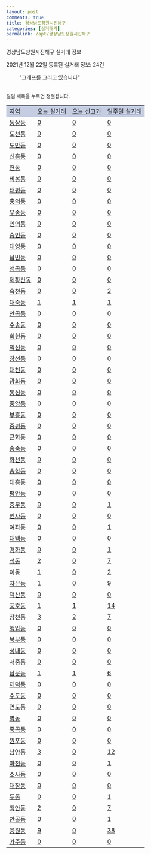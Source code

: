 ```yaml
---
layout: post
comments: true
title: 경상남도창원시진해구
categories: [실거래가]
permalink: /apt/경상남도창원시진해구
---
```


경상남도창원시진해구 실거래 정보

2021년 12월 22일 등록된 실거래 정보: 24건

<!--<script async src="https://pagead2.googlesyndication.com/pagead/js/adsbygoogle.js?client=ca-pub-3485438051770037"
 crossorigin="anonymous"></script>-->

<script type="text/javascript">
  google.charts.load('current', {'packages':['corechart']});
  google.charts.setOnLoadCallback(drawChart);

  function drawChart() {
    var data = google.visualization.arrayToDataTable([['거래일', '매매', '전월세', '전매'], ['21-01', 222, 351, 1], ['21-02', 189, 287, 0], ['21-03', 234, 272, 0], ['21-04', 303, 234, 0], ['21-05', 249, 484, 6], ['21-06', 222, 274, 9], ['21-07', 281, 367, 3], ['21-08', 365, 436, 19], ['21-09', 288, 336, 30], ['21-10', 359, 455, 24], ['21-11', 239, 285, 10], ['21-12', 62, 130, 3]]);

    var options = {
      title: '최근 1년간 유형별 거래량 추이',
      legend: { position: 'bottom' }
    };

    setTimeout(function() {
        var chart = new google.visualization.LineChart(document.getElementById('columnchart_material'));
        chart.draw(data, (options));
        document.getElementById('loading').style.display = 'none';
        var dayLabel = (new Date()).getDay();
        if (dayLabel < 2) {
            sorttable.innerSortFunction.apply(document.getElementById('week'), []);
            sorttable.innerSortFunction.apply(document.getElementById('week'), []);        
        }
        else {
            sorttable.innerSortFunction.apply(document.getElementById('today'), []);
            sorttable.innerSortFunction.apply(document.getElementById('today'), []);
        }
    }, 200);

  }
</script>

<div id="loading" style="z-index:20; display: block; margin-left: 35px">"그래프를 그리고 있습니다"</div>
<div id="columnchart_material" style="width: 95%; margin-left: -35px; display: block"></div>
<!--<div style="width: 95%; margin-left: -35px; display: block">
      <script async src="https://pagead2.googlesyndication.com/pagead/js/adsbygoogle.js?client=ca-pub-3485438051770037"
          crossorigin="anonymous"></script>
      <ins class="adsbygoogle"
          style="display:block"
          data-ad-format="fluid"
          data-ad-layout-key="-fb+5w+4e-db+86"
          data-ad-client="ca-pub-3485438051770037"
          data-ad-slot="1827090281"></ins>
      <script>
          (adsbygoogle = window.adsbygoogle || []).push({});
      </script>
</div>-->
<br>

<font size='small' style='font-size: small;'>컬럼 제목을 누르면 정렬됩니다.</font>
<table class="sortable">
  <tr style='background-color: rgba(114, 132, 186,0.4);'>
    <td id="region"><a href="#">지역</a></td>
    <td id="today"><a href="#">오늘 실거래</a></td>
    <td id="today_new"><a href="#">오늘 신고가</a></td>
    <td id="week"><a href="#">일주일 실거래</a></td>
  </tr>

  
  <tr class="item">
    <td><a href="경상남도창원시진해구동상동">동상동</a></td>
    <td><a href="경상남도창원시진해구동상동">0</a></td>
    <td><a href="경상남도창원시진해구동상동">0</a></td>
    <td><a href="경상남도창원시진해구동상동">0</a></td>
  </tr>
    

  <tr class="item">
    <td><a href="경상남도창원시진해구도천동">도천동</a></td>
    <td><a href="경상남도창원시진해구도천동">0</a></td>
    <td><a href="경상남도창원시진해구도천동">0</a></td>
    <td><a href="경상남도창원시진해구도천동">0</a></td>
  </tr>
    

  <tr class="item">
    <td><a href="경상남도창원시진해구도만동">도만동</a></td>
    <td><a href="경상남도창원시진해구도만동">0</a></td>
    <td><a href="경상남도창원시진해구도만동">0</a></td>
    <td><a href="경상남도창원시진해구도만동">0</a></td>
  </tr>
    

  <tr class="item">
    <td><a href="경상남도창원시진해구신흥동">신흥동</a></td>
    <td><a href="경상남도창원시진해구신흥동">0</a></td>
    <td><a href="경상남도창원시진해구신흥동">0</a></td>
    <td><a href="경상남도창원시진해구신흥동">0</a></td>
  </tr>
    

  <tr class="item">
    <td><a href="경상남도창원시진해구현동">현동</a></td>
    <td><a href="경상남도창원시진해구현동">0</a></td>
    <td><a href="경상남도창원시진해구현동">0</a></td>
    <td><a href="경상남도창원시진해구현동">0</a></td>
  </tr>
    

  <tr class="item">
    <td><a href="경상남도창원시진해구비봉동">비봉동</a></td>
    <td><a href="경상남도창원시진해구비봉동">0</a></td>
    <td><a href="경상남도창원시진해구비봉동">0</a></td>
    <td><a href="경상남도창원시진해구비봉동">0</a></td>
  </tr>
    

  <tr class="item">
    <td><a href="경상남도창원시진해구태평동">태평동</a></td>
    <td><a href="경상남도창원시진해구태평동">0</a></td>
    <td><a href="경상남도창원시진해구태평동">0</a></td>
    <td><a href="경상남도창원시진해구태평동">0</a></td>
  </tr>
    

  <tr class="item">
    <td><a href="경상남도창원시진해구충의동">충의동</a></td>
    <td><a href="경상남도창원시진해구충의동">0</a></td>
    <td><a href="경상남도창원시진해구충의동">0</a></td>
    <td><a href="경상남도창원시진해구충의동">0</a></td>
  </tr>
    

  <tr class="item">
    <td><a href="경상남도창원시진해구무송동">무송동</a></td>
    <td><a href="경상남도창원시진해구무송동">0</a></td>
    <td><a href="경상남도창원시진해구무송동">0</a></td>
    <td><a href="경상남도창원시진해구무송동">0</a></td>
  </tr>
    

  <tr class="item">
    <td><a href="경상남도창원시진해구인의동">인의동</a></td>
    <td><a href="경상남도창원시진해구인의동">0</a></td>
    <td><a href="경상남도창원시진해구인의동">0</a></td>
    <td><a href="경상남도창원시진해구인의동">0</a></td>
  </tr>
    

  <tr class="item">
    <td><a href="경상남도창원시진해구숭인동">숭인동</a></td>
    <td><a href="경상남도창원시진해구숭인동">0</a></td>
    <td><a href="경상남도창원시진해구숭인동">0</a></td>
    <td><a href="경상남도창원시진해구숭인동">0</a></td>
  </tr>
    

  <tr class="item">
    <td><a href="경상남도창원시진해구대영동">대영동</a></td>
    <td><a href="경상남도창원시진해구대영동">0</a></td>
    <td><a href="경상남도창원시진해구대영동">0</a></td>
    <td><a href="경상남도창원시진해구대영동">0</a></td>
  </tr>
    

  <tr class="item">
    <td><a href="경상남도창원시진해구남빈동">남빈동</a></td>
    <td><a href="경상남도창원시진해구남빈동">0</a></td>
    <td><a href="경상남도창원시진해구남빈동">0</a></td>
    <td><a href="경상남도창원시진해구남빈동">0</a></td>
  </tr>
    

  <tr class="item">
    <td><a href="경상남도창원시진해구앵곡동">앵곡동</a></td>
    <td><a href="경상남도창원시진해구앵곡동">0</a></td>
    <td><a href="경상남도창원시진해구앵곡동">0</a></td>
    <td><a href="경상남도창원시진해구앵곡동">0</a></td>
  </tr>
    

  <tr class="item">
    <td><a href="경상남도창원시진해구제황산동">제황산동</a></td>
    <td><a href="경상남도창원시진해구제황산동">0</a></td>
    <td><a href="경상남도창원시진해구제황산동">0</a></td>
    <td><a href="경상남도창원시진해구제황산동">0</a></td>
  </tr>
    

  <tr class="item">
    <td><a href="경상남도창원시진해구속천동">속천동</a></td>
    <td><a href="경상남도창원시진해구속천동">0</a></td>
    <td><a href="경상남도창원시진해구속천동">0</a></td>
    <td><a href="경상남도창원시진해구속천동">2</a></td>
  </tr>
    

  <tr class="item">
    <td><a href="경상남도창원시진해구대죽동">대죽동</a></td>
    <td><a href="경상남도창원시진해구대죽동">1</a></td>
    <td><a href="경상남도창원시진해구대죽동">1</a></td>
    <td><a href="경상남도창원시진해구대죽동">1</a></td>
  </tr>
    

  <tr class="item">
    <td><a href="경상남도창원시진해구안곡동">안곡동</a></td>
    <td><a href="경상남도창원시진해구안곡동">0</a></td>
    <td><a href="경상남도창원시진해구안곡동">0</a></td>
    <td><a href="경상남도창원시진해구안곡동">0</a></td>
  </tr>
    

  <tr class="item">
    <td><a href="경상남도창원시진해구수송동">수송동</a></td>
    <td><a href="경상남도창원시진해구수송동">0</a></td>
    <td><a href="경상남도창원시진해구수송동">0</a></td>
    <td><a href="경상남도창원시진해구수송동">0</a></td>
  </tr>
    

  <tr class="item">
    <td><a href="경상남도창원시진해구회현동">회현동</a></td>
    <td><a href="경상남도창원시진해구회현동">0</a></td>
    <td><a href="경상남도창원시진해구회현동">0</a></td>
    <td><a href="경상남도창원시진해구회현동">0</a></td>
  </tr>
    

  <tr class="item">
    <td><a href="경상남도창원시진해구익선동">익선동</a></td>
    <td><a href="경상남도창원시진해구익선동">0</a></td>
    <td><a href="경상남도창원시진해구익선동">0</a></td>
    <td><a href="경상남도창원시진해구익선동">0</a></td>
  </tr>
    

  <tr class="item">
    <td><a href="경상남도창원시진해구창선동">창선동</a></td>
    <td><a href="경상남도창원시진해구창선동">0</a></td>
    <td><a href="경상남도창원시진해구창선동">0</a></td>
    <td><a href="경상남도창원시진해구창선동">0</a></td>
  </tr>
    

  <tr class="item">
    <td><a href="경상남도창원시진해구대천동">대천동</a></td>
    <td><a href="경상남도창원시진해구대천동">0</a></td>
    <td><a href="경상남도창원시진해구대천동">0</a></td>
    <td><a href="경상남도창원시진해구대천동">0</a></td>
  </tr>
    

  <tr class="item">
    <td><a href="경상남도창원시진해구광화동">광화동</a></td>
    <td><a href="경상남도창원시진해구광화동">0</a></td>
    <td><a href="경상남도창원시진해구광화동">0</a></td>
    <td><a href="경상남도창원시진해구광화동">0</a></td>
  </tr>
    

  <tr class="item">
    <td><a href="경상남도창원시진해구통신동">통신동</a></td>
    <td><a href="경상남도창원시진해구통신동">0</a></td>
    <td><a href="경상남도창원시진해구통신동">0</a></td>
    <td><a href="경상남도창원시진해구통신동">0</a></td>
  </tr>
    

  <tr class="item">
    <td><a href="경상남도창원시진해구중앙동">중앙동</a></td>
    <td><a href="경상남도창원시진해구중앙동">0</a></td>
    <td><a href="경상남도창원시진해구중앙동">0</a></td>
    <td><a href="경상남도창원시진해구중앙동">0</a></td>
  </tr>
    

  <tr class="item">
    <td><a href="경상남도창원시진해구부흥동">부흥동</a></td>
    <td><a href="경상남도창원시진해구부흥동">0</a></td>
    <td><a href="경상남도창원시진해구부흥동">0</a></td>
    <td><a href="경상남도창원시진해구부흥동">0</a></td>
  </tr>
    

  <tr class="item">
    <td><a href="경상남도창원시진해구중평동">중평동</a></td>
    <td><a href="경상남도창원시진해구중평동">0</a></td>
    <td><a href="경상남도창원시진해구중평동">0</a></td>
    <td><a href="경상남도창원시진해구중평동">0</a></td>
  </tr>
    

  <tr class="item">
    <td><a href="경상남도창원시진해구근화동">근화동</a></td>
    <td><a href="경상남도창원시진해구근화동">0</a></td>
    <td><a href="경상남도창원시진해구근화동">0</a></td>
    <td><a href="경상남도창원시진해구근화동">0</a></td>
  </tr>
    

  <tr class="item">
    <td><a href="경상남도창원시진해구송죽동">송죽동</a></td>
    <td><a href="경상남도창원시진해구송죽동">0</a></td>
    <td><a href="경상남도창원시진해구송죽동">0</a></td>
    <td><a href="경상남도창원시진해구송죽동">0</a></td>
  </tr>
    

  <tr class="item">
    <td><a href="경상남도창원시진해구화천동">화천동</a></td>
    <td><a href="경상남도창원시진해구화천동">0</a></td>
    <td><a href="경상남도창원시진해구화천동">0</a></td>
    <td><a href="경상남도창원시진해구화천동">0</a></td>
  </tr>
    

  <tr class="item">
    <td><a href="경상남도창원시진해구송학동">송학동</a></td>
    <td><a href="경상남도창원시진해구송학동">0</a></td>
    <td><a href="경상남도창원시진해구송학동">0</a></td>
    <td><a href="경상남도창원시진해구송학동">0</a></td>
  </tr>
    

  <tr class="item">
    <td><a href="경상남도창원시진해구대흥동">대흥동</a></td>
    <td><a href="경상남도창원시진해구대흥동">0</a></td>
    <td><a href="경상남도창원시진해구대흥동">0</a></td>
    <td><a href="경상남도창원시진해구대흥동">0</a></td>
  </tr>
    

  <tr class="item">
    <td><a href="경상남도창원시진해구평안동">평안동</a></td>
    <td><a href="경상남도창원시진해구평안동">0</a></td>
    <td><a href="경상남도창원시진해구평안동">0</a></td>
    <td><a href="경상남도창원시진해구평안동">0</a></td>
  </tr>
    

  <tr class="item">
    <td><a href="경상남도창원시진해구충무동">충무동</a></td>
    <td><a href="경상남도창원시진해구충무동">0</a></td>
    <td><a href="경상남도창원시진해구충무동">0</a></td>
    <td><a href="경상남도창원시진해구충무동">1</a></td>
  </tr>
    

  <tr class="item">
    <td><a href="경상남도창원시진해구인사동">인사동</a></td>
    <td><a href="경상남도창원시진해구인사동">0</a></td>
    <td><a href="경상남도창원시진해구인사동">0</a></td>
    <td><a href="경상남도창원시진해구인사동">0</a></td>
  </tr>
    

  <tr class="item">
    <td><a href="경상남도창원시진해구여좌동">여좌동</a></td>
    <td><a href="경상남도창원시진해구여좌동">0</a></td>
    <td><a href="경상남도창원시진해구여좌동">0</a></td>
    <td><a href="경상남도창원시진해구여좌동">1</a></td>
  </tr>
    

  <tr class="item">
    <td><a href="경상남도창원시진해구태백동">태백동</a></td>
    <td><a href="경상남도창원시진해구태백동">0</a></td>
    <td><a href="경상남도창원시진해구태백동">0</a></td>
    <td><a href="경상남도창원시진해구태백동">0</a></td>
  </tr>
    

  <tr class="item">
    <td><a href="경상남도창원시진해구경화동">경화동</a></td>
    <td><a href="경상남도창원시진해구경화동">0</a></td>
    <td><a href="경상남도창원시진해구경화동">0</a></td>
    <td><a href="경상남도창원시진해구경화동">1</a></td>
  </tr>
    

  <tr class="item">
    <td><a href="경상남도창원시진해구석동">석동</a></td>
    <td><a href="경상남도창원시진해구석동">2</a></td>
    <td><a href="경상남도창원시진해구석동">0</a></td>
    <td><a href="경상남도창원시진해구석동">7</a></td>
  </tr>
    

  <tr class="item">
    <td><a href="경상남도창원시진해구이동">이동</a></td>
    <td><a href="경상남도창원시진해구이동">1</a></td>
    <td><a href="경상남도창원시진해구이동">0</a></td>
    <td><a href="경상남도창원시진해구이동">2</a></td>
  </tr>
    

  <tr class="item">
    <td><a href="경상남도창원시진해구자은동">자은동</a></td>
    <td><a href="경상남도창원시진해구자은동">1</a></td>
    <td><a href="경상남도창원시진해구자은동">0</a></td>
    <td><a href="경상남도창원시진해구자은동">9</a></td>
  </tr>
    

  <tr class="item">
    <td><a href="경상남도창원시진해구덕산동">덕산동</a></td>
    <td><a href="경상남도창원시진해구덕산동">0</a></td>
    <td><a href="경상남도창원시진해구덕산동">0</a></td>
    <td><a href="경상남도창원시진해구덕산동">0</a></td>
  </tr>
    

  <tr class="item">
    <td><a href="경상남도창원시진해구풍호동">풍호동</a></td>
    <td><a href="경상남도창원시진해구풍호동">1</a></td>
    <td><a href="경상남도창원시진해구풍호동">1</a></td>
    <td><a href="경상남도창원시진해구풍호동">14</a></td>
  </tr>
    

  <tr class="item">
    <td><a href="경상남도창원시진해구장천동">장천동</a></td>
    <td><a href="경상남도창원시진해구장천동">3</a></td>
    <td><a href="경상남도창원시진해구장천동">2</a></td>
    <td><a href="경상남도창원시진해구장천동">7</a></td>
  </tr>
    

  <tr class="item">
    <td><a href="경상남도창원시진해구행암동">행암동</a></td>
    <td><a href="경상남도창원시진해구행암동">0</a></td>
    <td><a href="경상남도창원시진해구행암동">0</a></td>
    <td><a href="경상남도창원시진해구행암동">0</a></td>
  </tr>
    

  <tr class="item">
    <td><a href="경상남도창원시진해구북부동">북부동</a></td>
    <td><a href="경상남도창원시진해구북부동">0</a></td>
    <td><a href="경상남도창원시진해구북부동">0</a></td>
    <td><a href="경상남도창원시진해구북부동">0</a></td>
  </tr>
    

  <tr class="item">
    <td><a href="경상남도창원시진해구성내동">성내동</a></td>
    <td><a href="경상남도창원시진해구성내동">0</a></td>
    <td><a href="경상남도창원시진해구성내동">0</a></td>
    <td><a href="경상남도창원시진해구성내동">0</a></td>
  </tr>
    

  <tr class="item">
    <td><a href="경상남도창원시진해구서중동">서중동</a></td>
    <td><a href="경상남도창원시진해구서중동">0</a></td>
    <td><a href="경상남도창원시진해구서중동">0</a></td>
    <td><a href="경상남도창원시진해구서중동">0</a></td>
  </tr>
    

  <tr class="item">
    <td><a href="경상남도창원시진해구남문동">남문동</a></td>
    <td><a href="경상남도창원시진해구남문동">1</a></td>
    <td><a href="경상남도창원시진해구남문동">1</a></td>
    <td><a href="경상남도창원시진해구남문동">6</a></td>
  </tr>
    

  <tr class="item">
    <td><a href="경상남도창원시진해구제덕동">제덕동</a></td>
    <td><a href="경상남도창원시진해구제덕동">0</a></td>
    <td><a href="경상남도창원시진해구제덕동">0</a></td>
    <td><a href="경상남도창원시진해구제덕동">0</a></td>
  </tr>
    

  <tr class="item">
    <td><a href="경상남도창원시진해구수도동">수도동</a></td>
    <td><a href="경상남도창원시진해구수도동">0</a></td>
    <td><a href="경상남도창원시진해구수도동">0</a></td>
    <td><a href="경상남도창원시진해구수도동">0</a></td>
  </tr>
    

  <tr class="item">
    <td><a href="경상남도창원시진해구연도동">연도동</a></td>
    <td><a href="경상남도창원시진해구연도동">0</a></td>
    <td><a href="경상남도창원시진해구연도동">0</a></td>
    <td><a href="경상남도창원시진해구연도동">0</a></td>
  </tr>
    

  <tr class="item">
    <td><a href="경상남도창원시진해구명동">명동</a></td>
    <td><a href="경상남도창원시진해구명동">0</a></td>
    <td><a href="경상남도창원시진해구명동">0</a></td>
    <td><a href="경상남도창원시진해구명동">0</a></td>
  </tr>
    

  <tr class="item">
    <td><a href="경상남도창원시진해구죽곡동">죽곡동</a></td>
    <td><a href="경상남도창원시진해구죽곡동">0</a></td>
    <td><a href="경상남도창원시진해구죽곡동">0</a></td>
    <td><a href="경상남도창원시진해구죽곡동">0</a></td>
  </tr>
    

  <tr class="item">
    <td><a href="경상남도창원시진해구원포동">원포동</a></td>
    <td><a href="경상남도창원시진해구원포동">0</a></td>
    <td><a href="경상남도창원시진해구원포동">0</a></td>
    <td><a href="경상남도창원시진해구원포동">0</a></td>
  </tr>
    

  <tr class="item">
    <td><a href="경상남도창원시진해구남양동">남양동</a></td>
    <td><a href="경상남도창원시진해구남양동">3</a></td>
    <td><a href="경상남도창원시진해구남양동">0</a></td>
    <td><a href="경상남도창원시진해구남양동">12</a></td>
  </tr>
    

  <tr class="item">
    <td><a href="경상남도창원시진해구마천동">마천동</a></td>
    <td><a href="경상남도창원시진해구마천동">0</a></td>
    <td><a href="경상남도창원시진해구마천동">0</a></td>
    <td><a href="경상남도창원시진해구마천동">1</a></td>
  </tr>
    

  <tr class="item">
    <td><a href="경상남도창원시진해구소사동">소사동</a></td>
    <td><a href="경상남도창원시진해구소사동">0</a></td>
    <td><a href="경상남도창원시진해구소사동">0</a></td>
    <td><a href="경상남도창원시진해구소사동">0</a></td>
  </tr>
    

  <tr class="item">
    <td><a href="경상남도창원시진해구대장동">대장동</a></td>
    <td><a href="경상남도창원시진해구대장동">0</a></td>
    <td><a href="경상남도창원시진해구대장동">0</a></td>
    <td><a href="경상남도창원시진해구대장동">0</a></td>
  </tr>
    

  <tr class="item">
    <td><a href="경상남도창원시진해구두동">두동</a></td>
    <td><a href="경상남도창원시진해구두동">0</a></td>
    <td><a href="경상남도창원시진해구두동">0</a></td>
    <td><a href="경상남도창원시진해구두동">1</a></td>
  </tr>
    

  <tr class="item">
    <td><a href="경상남도창원시진해구청안동">청안동</a></td>
    <td><a href="경상남도창원시진해구청안동">2</a></td>
    <td><a href="경상남도창원시진해구청안동">0</a></td>
    <td><a href="경상남도창원시진해구청안동">7</a></td>
  </tr>
    

  <tr class="item">
    <td><a href="경상남도창원시진해구안골동">안골동</a></td>
    <td><a href="경상남도창원시진해구안골동">0</a></td>
    <td><a href="경상남도창원시진해구안골동">0</a></td>
    <td><a href="경상남도창원시진해구안골동">1</a></td>
  </tr>
    

  <tr class="item">
    <td><a href="경상남도창원시진해구용원동">용원동</a></td>
    <td><a href="경상남도창원시진해구용원동">9</a></td>
    <td><a href="경상남도창원시진해구용원동">0</a></td>
    <td><a href="경상남도창원시진해구용원동">38</a></td>
  </tr>
    

  <tr class="item">
    <td><a href="경상남도창원시진해구가주동">가주동</a></td>
    <td><a href="경상남도창원시진해구가주동">0</a></td>
    <td><a href="경상남도창원시진해구가주동">0</a></td>
    <td><a href="경상남도창원시진해구가주동">0</a></td>
  </tr>
    


</table>


    